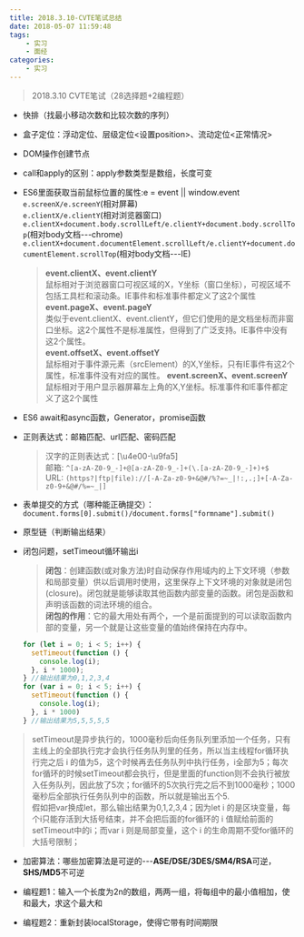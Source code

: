 ```yaml
---
title: 2018.3.10-CVTE笔试总结
date: 2018-05-07 11:59:48
tags:
    - 实习
    - 面经
categories:
    - 实习
---
```


<blockquote class="blockquote-center">2018.3.10 CVTE笔试（28选择题+2编程题）</blockquote>

<!--more-->

* 快排（找最小移动次数和比较次数的序列）
* 盒子定位：浮动定位<float>、层级定位<设置position>、流动定位<正常情况>
* DOM操作创建节点
* call和apply的区别：apply参数类型是数组，长度可变
* ES6里面获取当前鼠标位置的属性:e = event || window.event<br>
  `e.screenX/e.screenY`(相对屏幕)<br>
  `e.clientX/e.clientY`(相对浏览器窗口)<br>
  `e.clientX+document.body.scrollLeft/e.clientY+document.body.scrollTop`(相对body文档---chrome)<br>
  `e.clientX+document.documentElement.scrollLeft/e.clientY+document.documentElement.scrollTop`(相对body文档---IE)<br>
  > **event.clientX、event.clientY**<br>
  > 鼠标相对于浏览器窗口可视区域的X，Y坐标（窗口坐标），可视区域不包括工具栏和滚动条。IE事件和标准事件都定义了这2个属性<br>
  > **event.pageX、event.pageY**<br>
  > 类似于event.clientX、event.clientY，但它们使用的是文档坐标而非窗口坐标。这2个属性不是标准属性，但得到了广泛支持。IE事件中没有这2个属性。<br>
  > **event.offsetX、event.offsetY**<br>
  > 鼠标相对于事件源元素（srcElement）的X,Y坐标，只有IE事件有这2个属性，标准事件没有对应的属性。
  > **event.screenX、event.screenY**<br>
  > 鼠标相对于用户显示器屏幕左上角的X,Y坐标。标准事件和IE事件都定义了这2个属性
  
* ES6 await和async函数，Generator，promise函数
* 正则表达式：邮箱匹配、url匹配、密码匹配
  > 汉字的正则表达式：[\u4e00-\u9fa5]<br>
  邮箱: `^[a-zA-Z0-9_-]+@[a-zA-Z0-9_-]+(\.[a-zA-Z0-9_-]+)+$`<br>
  URL: `(https?|ftp|file)://[-A-Za-z0-9+&@#/%?=~_|!:,.;]+[-A-Za-z0-9+&@#/%=~_|]`
* 表单提交的方式（哪种能正确提交）：`document.forms[0].submit()/document.forms["formname"].submit()`
* 原型链（判断输出结果）
* 闭包问题，setTimeout循环输出i
  > **闭包**：创建函数(或对象方法)时自动保存作用域内的上下文环境（参数和局部变量）供以后调用时使用，这里保存上下文环境的对象就是闭包(closure)。闭包就是能够读取其他函数内部变量的函数。闭包是函数和声明该函数的词法环境的组合。<br>
  >**闭包的作用**：它的最大用处有两个，一个是前面提到的可以读取函数内部的变量，另一个就是让这些变量的值始终保持在内存中。
  ```JavaScript
  for (let i = 0; i < 5; i++) {
    setTimeout(function () {
      console.log(i);
    }, i * 1000);
  } //输出结果为0,1,2,3,4
  for (var i = 0; i < 5; i++) {
    setTimeout(function () {
      console.log(i);
    }, i * 1000)
  } //输出结果为5,5,5,5,5
  ```
 >setTimeout是异步执行的，1000毫秒后向任务队列里添加一个任务，只有主线上的全部执行完才会执行任务队列里的任务，所以当主线程for循环执行完之后 i 的值为5，这个时候再去任务队列中执行任务，i全部为5；每次for循环的时候setTimeout都会执行，但是里面的function则不会执行被放入任务队列，因此放了5次；for循环的5次执行完之后不到1000毫秒；1000毫秒后全部执行任务队列中的函数，所以就是输出五个5.<br>
 >假如把var换成let，那么输出结果为0,1,2,3,4；因为let  i  的是区块变量，每个i只能存活到大括号结束，并不会把后面的for循环的  i  值赋给前面的setTimeout中的i；而var i  则是局部变量，这个 i 的生命周期不受for循环的大括号限制；

* 加密算法：哪些加密算法是可逆的---**ASE/DSE/3DES/SM4/RSA**可逆，**SHS/MD5**不可逆

* 编程题1：输入一个长度为2n的数组，两两一组，将每组中的最小值相加，使和最大，求这个最大和
* 编程题2：重新封装localStorage，使得它带有时间期限